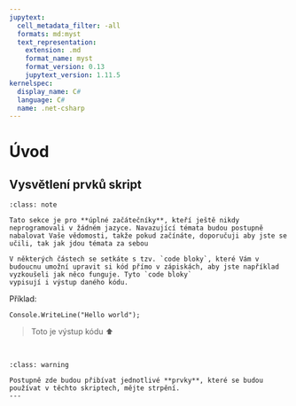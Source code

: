 ```yaml
---
jupytext:
  cell_metadata_filter: -all
  formats: md:myst
  text_representation:
    extension: .md
    format_name: myst
    format_version: 0.13
    jupytext_version: 1.11.5
kernelspec:
  display_name: C#
  language: C#
  name: .net-csharp
---
```


# Úvod

## Vysvětlení prvků skript

```{admonition} Poznámka
:class: note

Tato sekce je pro **úplné začátečníky**, kteří ještě nikdy neprogramovali v žádném jazyce. Navazující témata budou postupně nabalovat Vaše vědomosti, takže pokud začínáte, doporučuji aby jste se učili, tak jak jdou témata za sebou
```

````{admonition} Code bloky
V některých částech se setkáte s tzv. `code bloky`, které Vám v budoucnu umožní upravit si kód přímo v zápiskách, aby jste například vyzkoušeli jak něco funguje. Tyto `code bloky`
vypisují i výstup daného kódu.
````

Příklad:

```{code-cell} 
Console.WriteLine("Hello world");
```
>Toto je výstup kódu ⬆️

<br>

```{admonition} Upozornění 
:class: warning

Postupně zde budou přibívat jednotlivé **prvky**, které se budou používat v těchto skriptech, mějte strpění.
---
```